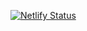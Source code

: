 [![Netlify Status](https://api.netlify.com/api/v1/badges/1e0b64c4-25df-4412-9869-7a7eb9fdde17/deploy-status)](https://app.netlify.com/projects/dpkproyek/deploys)
